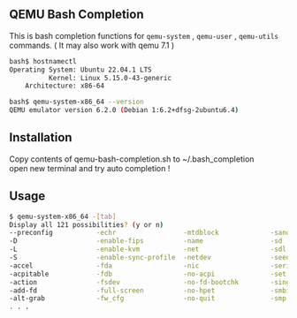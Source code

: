 ## QEMU Bash Completion

This is bash completion functions for `qemu-system` , `qemu-user` ,
`qemu-utils` commands. ( It may also work with qemu 7.1 )

```sh
bash$ hostnamectl
Operating System: Ubuntu 22.04.1 LTS
          Kernel: Linux 5.15.0-43-generic
    Architecture: x86-64

bash$ qemu-system-x86_64 --version
QEMU emulator version 6.2.0 (Debian 1:6.2+dfsg-2ubuntu6.4)
```

## Installation

Copy contents of qemu-bash-completion.sh to ~/.bash_completion  
open new terminal and try auto completion !

## Usage


```sh
$ qemu-system-x86_64 -[tab]
Display all 121 possibilities? (y or n)
--preconfig           -echr                 -mtdblock             -sandbox
-D                    -enable-fips          -name                 -sd
-L                    -enable-kvm           -net                  -sdl
-S                    -enable-sync-profile  -netdev               -seed
-accel                -fda                  -nic                  -serial
-acpitable            -fdb                  -no-acpi              -set
-action               -fsdev                -no-fd-bootchk        -singlestep
-add-fd               -full-screen          -no-hpet              -smbios
-alt-grab             -fw_cfg               -no-quit              -smp
. . .
```


